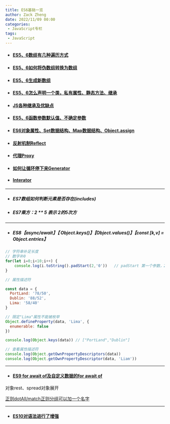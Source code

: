 ```yaml
---
title: ES6基础一览
author: Zack Zheng
date: 2022/11/09 00:00
categories:
 - JavaScript专栏
tags:
 - JavaScript
---
```


+ #### [ES5、6数组有几种遍历方式](https://github.com/zack-xy/try-projects/blob/main/learn-es6789/static/lesson2-2.js)

+ #### [ES5、6如何将伪数组转换为数组](https://github.com/zack-xy/try-projects/blob/main/learn-es6789/static/lesson2-2-1.js)

+ #### [ES5、6生成新数组](https://github.com/zack-xy/try-projects/blob/main/learn-es6789/static/lesson2-2-2.js)

+ ####  [ES5、6怎么声明一个类，私有属性、静态方法、继承](https://github.com/zack-xy/try-projects/blob/main/learn-es6789/static/lesson2-3.js)

+ #### [JS各种继承及优缺点](https://zack-xy.github.io/knownNet/program/interview/JavaScript%E9%9D%A2%E8%AF%95/JavaScript%E4%B8%AD%E5%B8%B8%E8%A7%81%E7%9A%84%E7%BB%A7%E6%89%BF%E6%96%B9%E5%BC%8F.html)

+ #### [ES5、6函数参数默认值、不确定参数](https://github.com/zack-xy/try-projects/blob/main/learn-es6789/static/lesson2-4.js)

+ ####  [ES6对象属性、Set数据结构、Map数据结构、Object.assign](https://github.com/zack-xy/try-projects/blob/main/learn-es6789/static/lesson2-5.js)

+ #### [反射机制Reflect](https://github.com/zack-xy/try-projects/blob/main/learn-es6789/static/lesson2-6.js)

+ #### [代理Proxy](https://github.com/zack-xy/try-projects/blob/main/learn-es6789/static/lesson2-7.js)

+ #### [如何让循环停下来Generator](https://github.com/zack-xy/try-projects/blob/main/learn-es6789/static/lesson2-8.js)

+ #### [Interator](https://github.com/zack-xy/try-projects/blob/main/learn-es6789/static/lesson2-9.js)

----

+ ##### ES7数组如何判断元素是否存在(includes)

+ ##### ES7乘方：2 ** 5 表示 2的5次方

-----

+ ##### ES8【async/await】【 Object.keys()】【Object.values()】【const [k,v] = Object.entries】

```javascript
// 字符串补足长度
// 数字补0
for(let i=0;i<10;i++) {
	console.log(i.toString().padStart(2,'0'))   // padStart 第一个参数，2位，第二个参数，补0
}

```

```javascript
// 属性描述符

const data = {
  PortLand: '78/50',
  Dublin: '88/52',
  Lima: '58/40'
}

// 限定"Lima"属性不能被枚举
Object.defineProperty(data, 'Lima', {
  enumerable: false
})

console.log(Object.keys(data)) // ["PortLand","Dublin"]

// 查看属性描述符
console.log(Object.getOwnPropertyDescriptors(data))
console.log(Object.getOwnPropertyDescriptor(data, 'Liam'))
```

----

+ #### [ES9 for await of及自定义数据的for await of](https://github.com/zack-xy/try-projects/blob/main/learn-es6789/static/lesson5-1.js)

对象rest、spread对象展开

[正则dotAll/match正则分组可以加一个名字](https://github.com/zack-xy/try-projects/blob/main/learn-es6789/static/lesson5-3.js)

----

+ #### [ES10对语法进行了增强](https://github.com/zack-xy/try-projects/blob/main/learn-es6789/static/lesson6-1.js)

